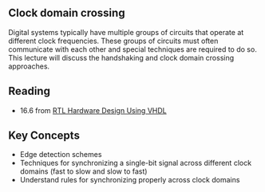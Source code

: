 ## Clock domain crossing

Digital systems typically have multiple groups of circuits that operate at different clock frequencies.
These groups of circuits must often communicate with each other and special techniques are required to do so.
This lecture will discuss the handshaking and clock domain crossing approaches.

## Reading

  * 16.6 from [RTL Hardware Design Using VHDL](http://search.lib.byu.edu/byu/record/sfx.3578786?holding=i9vahb2m4z7qvbf3)

## Key Concepts

  * Edge detection schemes
  * Techniques for synchronizing a single-bit signal across different clock domains (fast to slow and slow to fast)
  * Understand rules for synchronizing properly across clock domains


